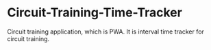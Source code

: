 # Circuit-Training-Time-Tracker
Circuit training application, which is PWA. It is interval time tracker for circuit training.
